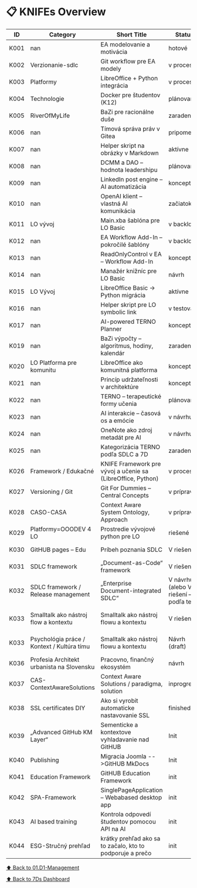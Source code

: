 # 📋 KNIFEs Overview

| ID   | Category         | Short Title                      | Status     | Priority | Type                   | Date       |
|------|------------------|---------------------------------|------------|----------|------------------------|------------|
| K001 | nan | EA modelovanie a motivácia | hotové | 🎯 | Metodika / Nástroj | 2024-03-01 |
| K002 | Verzionanie-sdlc | Git workflow pre EA modely | v procese | 🔥 | Integrácia | 2024-03-04 |
| K003 | Platformy | LibreOffice + Python integrácia | v procese | 🔥 | Vývoj / Integrácia | 2024-03-08 |
| K004 | Technologie | Docker pre študentov (K12) | plánované | 🧠 | Edukačné | 2024-03-20 |
| K005 | RiverOfMyLife | BaZi pre racionálne duše | zaradené | 💡 | Osobný rozvoj / Algoritmika | 2025-04-18 |
| K006 | nan | Tímová správa práv v Gitea | pripomenúť | 📌 | Správa / Práva | 2024-04-08 |
| K007 | nan | Helper skript na obrázky v Markdown | aktívne | ⚙️ | Automatizácia | 2024-04-17 |
| K008 | nan | DCMM a DAO – hodnota leadershipu | plánované | 🧭 | Hodnoty / Strategické | 2024-04-04 |
| K009 | nan | LinkedIn post engine – AI automatizácia | koncept | 🧪 | Marketing / AI | 2024-04-10 |
| K010 | nan | OpenAI klient – vlastná AI komunikácia | začiatok | ⚡ | Vývoj / AI | 2024-04-13 |
| K011 | LO vývoj | Main.xba šablóna pre LO Basic | v backlogu | 🧱 | Šablóny / LO | 2024-04-09 |
| K012 | nan | EA Workflow Add-In – pokročilé šablóny | v backlogu | 📂 | EA Add-In | 2024-04-10 |
| K013 | nan | ReadOnlyControl v EA – Workflow Add-In | koncept | 🔒 | EA Add-In | 2024-04-10 |
| K014 | nan | Manažér knižníc pre LO Basic | návrh | 📚 | LibreOffice / Knižnice | 2024-04-10 |
| K015 | LO Vývoj | LibreOffice Basic → Python migrácia | aktívne | 🔁 | Migrácia / Vývoj | 2024-04-13 |
| K016 | nan | Helper skript pre LO symbolic link | v testovaní | 🧪 | Skriptovanie / LO | 2024-04-13 |
| K017 | nan | AI-powered TERNO Planner | koncept | 📅 | Plánovanie / AI | 2025-04-16 |
| K019 | nan | BaZi výpočty – algoritmus, hodiny, kalendár | zaradené | 🧠 | Algoritmika / Osobný rozvoj | 2025-04-18 |
| K020 | LO Platforma pre komunitu | LibreOffice ako komunitná platforma | koncept | 🌍 | Strategické / Komunitné | 2025-04-10 |
| K021 | nan | Princíp udržateľnosti v architektúre | koncept | 🌱 | Metodika / SDLC | nan |
| K022 | nan | TERNO – terapeutické formy učenia | plánované | 🎭 | Edukačné / Kultúrne | 2025-03-20 |
| K023 | nan | AI interakcie – časová os a emócie | v návrhu | 🧭 | AI / UX / Sebapoznanie | 2025-04-13 |
| K024 | nan | OneNote ako zdroj metadát pre AI | v návrhu | 🗃️ | Integrácia / Poznámky | 2025-04-13 |
| K025 | nan | Kategorizácia TERNO podľa SDLC a 7D | zaradené | 📊 | Metodika / Evidencia | 2025-03-01 |
| K026 | Framework / Edukačné | KNIFE Framework pre vývoj a učenie sa (LibreOffice, Python) | v procese | 🔥 | Framework / Metodika / Edukačný základ | 2025-04-20 |
| K027 | Versioning / Git | Git For Dummies – Central Concepts | v príprave | 🎯 | Edukačné / Praktické | 2025-04-28 |
| K028 | CASO-CASA | Context Aware System Ontology, Approach | v príprave | nan | Metodika/Framework | 2025-05-11 |
| K029 | Platformy=OOODEV 4 LO | Prostredie vývojové python pre LO | riešené | 🔥 | Vývoj – Integrácia | 2025-05-16 |
| K030 | GitHUB pages – Edu | Príbeh poznania SDLC | V riešení | 🔥 | Vzdelávanie-Marketing | 2025-05-17 |
| K031 | SDLC framework | „Document-as-Code“ framework | V riešení | 🔥 | Praktické používanie na výuku SDLC | 2025-05-18 |
| K032 | SDLC framework / Release management | „Enterprise Document-integrated SDLC“ | V návrhu (alebo V riešení – podľa teba) | 🔥🔥 | Firemné použitie, governance, traceability | 2025-05-18 |
| K033 | Smalltalk ako nástroj flow a kontextu | Smalltalk ako nástroj flowu a kontextu | V riešeni | 🔥🔥 | Metodika / Psychológia práce / Kultúra tímu | 2025-05-20 |
| K033 | Psychológia práce / Kontext / Kultúra tímu | Smalltalk ako nástroj flowu a kontextu | Návrh (draft) | Stredná až vysoká | Metodika | 2025-05-20 |
| K036 | Profesia Architekt urbanista na Slovensku | Pracovno, finančný ekosystém | návrh | Vysoká | Ako na to? | 2025-05-25 |
| K037 | CAS-ContextAwareSolutions | Context Aware Solutions / paradigma, solution | inprogress | Vysoka | nan | 2025-05-26 |
| K038 | SSL certificates DIY | Ako si vyrobit automaticke nastavovanie SSL | finished | done | User guide | 2025-05-28 |
| K039 | „Advanced GitHub KM Layer“ | Sementicke a kontextove vyhladavanie nad GitHUB | Init | Middle | Advance features | 2025-05-28 |
| K040 | Publishing | Migracia Joomla -->GitHUB MkDocs | Init | Middle | Publishing | 2025-06-06 |
| K041 | Education Framework | GitHUB Education Framework | init | Middle | Education Framework | 2025-06-10 |
| K042 | SPA-Framework | SinglePageApplication – Webabased desktop app | init | Low | SPA framework | 2025-06-17 |
| K043 | AI based training | Kontrola odpovedí študentov pomocou API na AI | init | Middle | AI in education | 2025-06-21 |
| K044 | ESG-Stručný prehľad | krátky prehľad ako sa to začalo, kto to podporuje a prečo | init | Low | Society | 2025-07-28 |

[⬆ Back to 01.D1-Management](../README.md)

[⬆ Back to 7Ds Dashboard](../../README.md)
